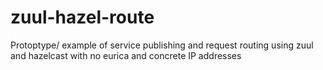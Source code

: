 # zuul-hazel-route
Protoptype/ example of  service publishing and request routing using zuul and hazelcast with no eurica and concrete IP addresses
